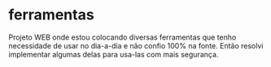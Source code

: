# ferramentas
Projeto WEB onde estou colocando diversas ferramentas que tenho necessidade de usar no dia-a-dia e não confio 100% na fonte. Então resolvi implementar algumas delas para usa-las com mais segurança.

